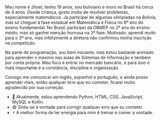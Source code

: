 Meu nome é Jhoel, tenho 19 anos, sou boliviano e moro no Brasil há cerca de 4 anos. Desde criança, gosto muito de resolver problemas, especialmente matemáticos. Já participei de algumas olimpíadas na Bolívia, mas só cheguei à fase estadual em Matemática e Física no 8º ano do ensino fundamental. No Brasil, participei da OBMEP no 2º ano do ensino médio, mas só ganhei menção honrosa na 2ª fase. Motivado, aprendi muito para o 3º ano, mas infelizmente a diretora não confirmou minha inscrição na competição.

Na parte de programação, sou bem iniciante, mas estou bastante animado para aprender o máximo nas aulas de Sistemas de Informação e também por conta própria. Meu foco é entrar no mercado bancário, e para isso o mais importante é a constância, disciplina e organização.

Consigo me comunicar em inglês, espanhol e português, e ainda posso aprender mais, então qualquer erro que eu cometer, ficarei muito agradecido por sua correção.

- 🌱 Atualmente, estou aprendendo Python, HTML, CSS, JavaScript, MySQL e Kotlin.
- 😄 Sinta-se à vontade para corrigir qualquer erro que eu cometer.
- ⚡ A melhor forma de ter energia para mim é treinar e comer a vontade.
